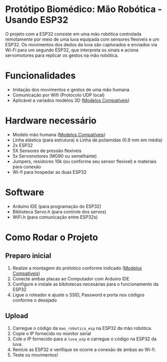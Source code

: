 # Protótipo Biomédico: Mão Robótica - Usando ESP32

O projeto com a ESP32 consiste em uma mão robótica controlada remotamente por meio de uma luva equipada com sensores flexíveis e um ESP32. Os movimentos dos dedos da luva são capturados e enviados via Wi-Fi para um segundo ESP32, que interpreta os sinais e aciona servomotores para replicar os gestos na mão robótica.

# Funcionalidades
- Imitação dos movimentos e gestos de uma mão humana
- Comunicação por Wifi (Protocolo UDP local)
- Aplicável a variados modelos 3D ([Modelos Compatíveis](compatibilidade_3d.md))

# Hardware necessário
- Modelo mão humana ([Modelos Compatíveis](compatibilidade_3d.md))
- Linha elástica (para estrutura) e Linha de poliamidas (0.9 mm em média)
- 2x ESP32
- 5X Sensores de pressão flexíveis
- 5x Servomotores (MG90 ou semelhante)
- Jumpers, resistores 10k (ou conforme seu sensor flexível) e materiais para conexão
- Wi-fi para hospedar as duas ESP32

# Software
- Arduino IDE (para programação do ESP32)
- Biblioteca Servo.h (para controle dos servos)
- WiFi.h (para comunicação entre ESP32s)

# Como Rodar o Projeto

## Preparo inicial
1. Realize a montagem do prótotico conforme indicado ([Modelos Compatíveis](compatibilidade_3d.md))
2. Conecte ambas placas ao Computador com Arduino IDE
3. Configure e instale as bibliotecas necesárias para o funcionamento da ESP32
4. Ligue o roteador e ajuste o SSID, Password e porta nos códigos conforme o desejado

## Upload
1. Carregue o código da `mao_robotica_esp` na ESP32 da mão robótica.
2. Copie o IP fornecido no monitor serial
3. Cole o IP fornecido para a `luva_esp` e carregue o código na ESP32 da luva.
4. Renicie as ESP32 e verifique se ocorre a conexão de ambas ao Wi-fi.
5. Teste os movimentos!